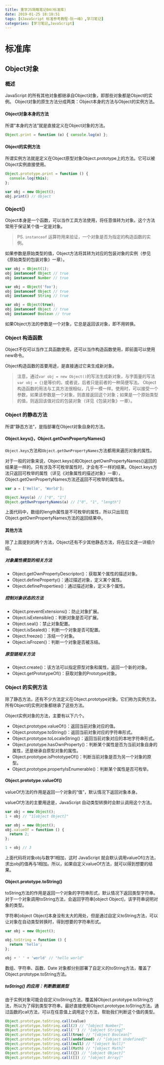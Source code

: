 ```yaml
---
title: 重学JS简略笔记04(标准库)
date: 2019-01-25 18:10:51
tags: [《JavaScript 标准参考教程-阮一峰》,学习笔记]
categories: [学习笔记,JavaScript]
---
```

# 标准库
## Object对象
### 概述
JavaScript 的所有其他对象都继承自Object对象，即那些对象都是Object的实例。
Object对象的原生方法分成两类：Object本身的方法与Object的实例方法。
#### Object对象本身的方法
所谓“本身的方法”就是直接定义在Object对象的方法。
```js
Object.print = function (o) { console.log(o) };
```
#### Object的实例方法
所谓实例方法就是定义在Object原型对象Object.prototype上的方法。它可以被Object实例直接使用。
```js
Object.prototype.print = function () {
  console.log(this);
};

var obj = new Object();
obj.print() // Object
```
### Object()
Object本身是一个函数，可以当作工具方法使用，将任意值转为对象。这个方法常用于保证某个值一定是对象。

> PS. `instanceof` 运算符用来验证，一个对象是否为指定的构造函数的实例。

如果参数是原始类型的值，Object方法将其转为对应的包装对象的实例（参见《原始类型的包装对象》一章）。

```js
var obj = Object(1);
obj instanceof Object // true
obj instanceof Number // true

var obj = Object('foo');
obj instanceof Object // true
obj instanceof String // true

var obj = Object(true);
obj instanceof Object // true
obj instanceof Boolean // true
```
如果Object方法的参数是一个对象，它总是返回该对象，即不用转换。

### Object 构造函数
Object不仅可以当作工具函数使用，还可以当作构造函数使用，即前面可以使用new命令。

Object构造函数的首要用途，是直接通过它来生成新对象。
> 注意，通过`var obj = new Object()`的写法生成新对象，与字面量的写法`var obj = {}`是等价的。或者说，后者只是前者的一种简便写法。
Object构造函数的用法与工具方法很相似，几乎一模一样。使用时，可以接受一个参数，如果该参数是一个对象，则直接返回这个对象；如果是一个原始类型的值，则返回该值对应的包装对象（详见《包装对象》一章）。
### Object 的静态方法
所谓“静态方法”，是指部署在Object对象自身的方法。
#### Object.keys()，Object.getOwnPropertyNames()
`Object.keys`方法和`Object.getOwnPropertyNames`方法都用来遍历对象的属性。

对于一般的对象来说，Object.keys()和Object.getOwnPropertyNames()返回的结果是一样的。只有涉及不可枚举属性时，才会有不一样的结果。Object.keys方法只返回可枚举的属性（详见《对象属性的描述对象》一章），Object.getOwnPropertyNames方法还返回不可枚举的属性名。
```js
var a = ['Hello', 'World'];

Object.keys(a) // ["0", "1"]
Object.getOwnPropertyNames(a) // ["0", "1", "length"]
```
上面代码中，数组的length属性是不可枚举的属性，所以只出现在Object.getOwnPropertyNames方法的返回结果中。
#### 其他方法
除了上面提到的两个方法，Object还有不少其他静态方法，将在后文逐一详细介绍。

##### 对象属性模型的相关方法

+ Object.getOwnPropertyDescriptor()：获取某个属性的描述对象。
+ Object.defineProperty()：通过描述对象，定义某个属性。
+ Object.defineProperties()：通过描述对象，定义多个属性。

##### 控制对象状态的方法
+ Object.preventExtensions()：防止对象扩展。
+ Object.isExtensible()：判断对象是否可扩展。
+ Object.seal()：禁止对象配置。
+ Object.isSealed()：判断一个对象是否可配置。
+ Object.freeze()：冻结一个对象。
+ Object.isFrozen()：判断一个对象是否被冻结。

##### 原型链相关方法
+ Object.create()：该方法可以指定原型对象和属性，返回一个新的对象。
+ Object.getPrototypeOf()：获取对象的Prototype对象。
### Object 的实例方法
除了静态方法，还有不少方法定义在Object.prototype对象。它们称为实例方法，所有Object的实例对象都继承了这些方法。

Object实例对象的方法，主要有以下六个。

+ Object.prototype.valueOf()：返回当前对象对应的值。
+ Object.prototype.toString()：返回当前对象对应的字符串形式。
+ Object.prototype.toLocaleString()：返回当前对象对应的本地字符串形式。
+ Object.prototype.hasOwnProperty()：判断某个属性是否为当前对象自身的属性，还是继承自原型对象的属性。
+ Object.prototype.isPrototypeOf()：判断当前对象是否为另一个对象的原型。
+ Object.prototype.propertyIsEnumerable()：判断某个属性是否可枚举。

#### Object.prototype.valueOf()
valueOf方法的作用是返回一个对象的“值”，默认情况下返回对象本身。

valueOf方法的主要用途是，JavaScript 自动类型转换时会默认调用这个方法。
```js
var obj = new Object();
1 + obj // "1[object Object]"

var obj = new Object();
obj.valueOf = function () {
  return 2;
};

1 + obj // 3
```
上面代码将对象obj与数字1相加，这时 JavaScript 就会默认调用valueOf()方法，求出obj的值再与1相加。所以，如果自定义valueOf方法，就可以得到想要的结果。

#### Object.prototype.toString()
toString方法的作用是返回一个对象的字符串形式，默认情况下返回类型字符串。对于一个对象调用toString方法，会返回字符串[object Object]，该字符串说明对象的类型。

字符串[object Object]本身没有太大的用处，但是通过自定义toString方法，可以让对象在自动类型转换时，得到想要的字符串形式。

```js
var obj = new Object();

obj.toString = function () {
  return 'hello';
};

obj + ' ' + 'world' // "hello world"
```

数组、字符串、函数、Date 对象都分别部署了自定义的toString方法，覆盖了Object.prototype.toString方法。

##### toString() 的应用：判断数据类型
由于实例对象可能会自定义toString方法，覆盖掉Object.prototype.toString方法，所以为了得到类型字符串，最好直接使用Object.prototype.toString方法。通过函数的call方法，可以在任意值上调用这个方法，帮助我们判断这个值的类型。

```js
Object.prototype.toString.call(value)
Object.prototype.toString.call(2) // "[object Number]"
Object.prototype.toString.call('') // "[object String]"
Object.prototype.toString.call(true) // "[object Boolean]"
Object.prototype.toString.call(undefined) // "[object Undefined]"
Object.prototype.toString.call(null) // "[object Null]"
Object.prototype.toString.call(Math) // "[object Math]"
Object.prototype.toString.call({}) // "[object Object]"
Object.prototype.toString.call([]) // "[object Array]"
```


